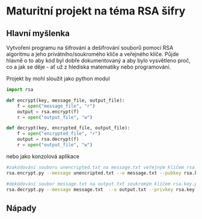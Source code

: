 # Maturitní projekt na téma RSA šifry

## Hlavní myšlenka 
Vytvoření programu na šifrování a dešifrování souborů pomocí RSA algoritmu a jeho privátního/soukromého klíče a veřejného klíče.
Půjde hlavně o to aby kód byl dobře dokumentovaný a aby bylo vysvětleno proč, co a jak se děje - ať už z hlediska matematiky nebo programování.


Projekt by mohl sloužit jako python modul
```python
import rsa 

def encrypt(key, message_file, output_file):
	f = open("message_file", "r")
	output = rsa.encrypt(f)
	r = open("output_file", "w")

def decrypt(key, encrypted_file, output_file):
	f = open("encrypted_file", "r")
	output = rsa.decrypt(f)
	r = open("output_file", "w")
```
nebo jako konzolová aplikace 
```bash
#zakódování souboru unencripted.txt na message.txt veřejným klíčem rsa.key 
rsa.encrypt.py --message unencripted.txt --o message.txt --pubkey rsa.key

#dekódování soubor message.txt na output.txt soukromým klíčem rsa.key.pub
rsa.decrypt.py --message message.txt  --o output.txt --privkey rsa.key.pub
```

## Nápady
